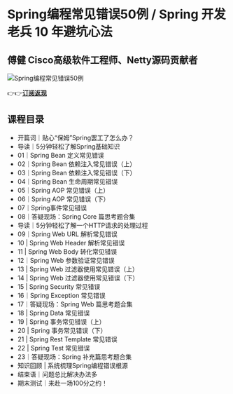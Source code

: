 Spring编程常见错误50例 / Spring 开发老兵 10 年避坑心法
======================================

傅健 **Cisco高级软件工程师、Netty源码贡献者**
------------------------------

![Spring编程常见错误50例](https://www.geekgay.com/storage/geek/geek_eb49da03bae59122e7dc5d28cecb5c91.jpg)  
  
👉👉[**订阅返现**](https://time.geekbang.org/column/intro/100077001?code=m3y%2FiVSnkEmc-wwxrDPxyQlK8ezmLuQDlSK%2F9LXLqE0%3D "Spring编程常见错误50例")  
  
课程目录
----

  
  
- 开篇词｜贴心“保姆”Spring罢工了怎么办？
- 导读｜5分钟轻松了解Spring基础知识
- 01｜Spring Bean 定义常见错误
- 02｜Spring Bean 依赖注入常见错误（上）
- 03｜Spring Bean 依赖注入常见错误（下）
- 04｜Spring Bean 生命周期常见错误
- 05｜Spring AOP 常见错误（上）
- 06｜Spring AOP 常见错误（下）
- 07｜Spring事件常见错误
- 08｜答疑现场：Spring Core 篇思考题合集
- 导读｜5分钟轻松了解一个HTTP请求的处理过程
- 09｜Spring Web URL 解析常见错误
- 10 | Spring Web Header 解析常见错误
- 11 | Spring Web Body 转化常见错误
- 12｜Spring Web 参数验证常见错误
- 13 | Spring Web 过滤器使用常见错误（上）
- 14 | Spring Web 过滤器使用常见错误（下）
- 15 | Spring Security 常见错误
- 16｜Spring Exception 常见错误
- 17｜答疑现场：Spring Web 篇思考题合集
- 18 | Spring Data 常见错误
- 19 | Spring 事务常见错误（上）
- 20 | Spring 事务常见错误（下）
- 21 | Spring Rest Template 常见错误
- 22 | Spring Test 常见错误
- 23｜答疑现场：Spring 补充篇思考题合集
- 知识回顾 | 系统梳理Spring编程错误根源
- 结束语｜问题总比解决办法多
- 期末测试｜来赴一场100分之约！